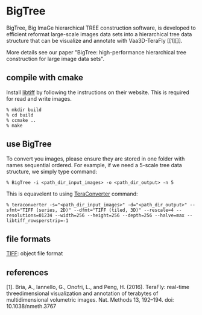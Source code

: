 # BigTree

BigTree, Big ImaGe hierarchical TREE construction software, is developed to efficient reformat large-scale images data sets into a hierarchical tree data structure that can be visualize and annotate with Vaa3D-TeraFly [[1][]].

More details see our paper "BigTree: high-performance hierarchical tree construction for large image data sets".

## compile with cmake

Install [libtiff][] by following the instructions on their website. This is required for read and write images.

    % mkdir build
    % cd build
    % ccmake ..
    % make

## use BigTree

To convert you images, please ensure they are stored in one folder with names sequential ordered. For example, if we need a 5-scale tree data structure, we simply type command:

    % BigTree -i <path_dir_input_images> -o <path_dir_output> -n 5
    
This is equavelent to using [TeraConverter][] command:

    % teraconverter -s="<path_dir_input_images>" -d="<path_dir_output>" --sfmt="TIFF (series, 2D)" --dfmt="TIFF (tiled, 3D)" --rescale=4 --resolutions=01234 --width=256 --height=256 --depth=256 --halve=max --libtiff_rowsperstrip=-1
    
## file formats

[TIFF][]: object file format

## references

[1]. Bria, A., Iannello, G., Onofri, L., and Peng, H. (2016). TeraFly: real-time threedimensional visualization and annotation of terabytes of multidimensional volumetric images. Nat. Methods 13, 192–194. doi: 10.1038/nmeth.3767

[libtiff]:http://www.libtiff.org
[TIFF]:http://www.libtiff.org/support.html
[TeraConverter]:https://github.com/Vaa3D/Vaa3D_Wiki/wiki/TeraConverter

